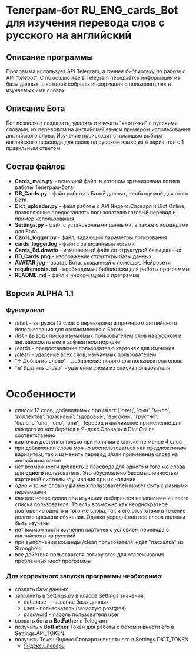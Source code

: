 # Телеграм-бот RU_ENG_cards_Bot для изучения перевода слов с русского на английский

## Описание программы
Программа использует API Telegram, а точнее библиотеку по работе с API "telebot".
С помощью неё в Telegram передаётся информация из базы данных, в которой
собраны информация о пользователях и изучаемых ими словах.

## Описание Бота
Бот позволяет создавать, удалять и изучать "карточки" с русскими словами, 
их переводом на английский язык и примером использования английского слова. 
Изучение происходит с помощью выбора английского перевода для слова на
русском языке из 4 вариантов с 1 правильным ответом.

## Состав файлов
- **Cards_main.py** - основной файл, в котором организована логика работы 
Телеграм-бота.
- **DB_Cards.py** - файл работы с Базой данных, необходимой для этого Бота.
- **Dict_uploader.py** - файл работы с API Яндекс.Словаря и Dict Online, 
позволяющие предоставлять пользователю готовый перевод и пример использования
- **Settings.py** - файл с установочными данными, а также с командами для Бота.
- **Cards_logger.py** - файл, задающий параметры логирования
- **cards_logger.log** - файл с записанными логами
- **Cards_Bd.drawio** - изменяемый файл со структурой базы данных
- **BD_Cards.png** - изображение структуры базы данных
- **AVATAR.jpg** - аватар Бота, созданный с помощью Нейросети
- **requirements.txt** - необходимые библиотеки для работы программы
- **README.md** - файл с информацией о программе

## Версия ALPHA 1.1

### Функционал
- /start - загрузка 12 слов с переводами и примером 
английского использования для ознакомления с Ботом
- /list - вывод списка изучаемых пользователем слов на русском 
и английском языке в алфавитном порядке
- /cards - предоставление пользователю карточек для изучения
- /clean - удаление всех слов, изучаемых пользователем
- "➕ Добавить слово" - добавление нового для пользователя слова
- "🗑️ Удалить слово" - удаление слова из списка пользователя

# Особенности
- список 12 слов, добавляемых при /start: ['отец', 'сын', 'мыло', 'коллектив', 
'красивый', 'здоровый', 'высокий', 'грустно', 'больно','она', 'оно', 'они']
Перевод и английское применение для каждого из них берётся в 
Яндекс.Словарь и Dict Online соответственно
- карточки доступны только при наличии в списке не менее 4 слов
- при добавлении слова можно воспользоваться как предложенным вариантом,
так и изменить перевод и/или применение слова на английском языке
- нет возможности добавить 2 перевода для одного и того же слова
для **одного** пользователя. Это обусловлено бессмысленностью карточной 
системы заучивания при их наличии
- одно и то же слово у **разных** пользователей может быть с разными переводами
- каждое новое слово при изучении выбирается независимо из всего списка пользователя.
То есть возможно как неоднократное повторение одного и того же слова, так и его
отсутствие в течение долгого времени обучения. Однако усреднённо все слова должны
быть изучены
- нет возможности изучения карточек с условием перевода с английского на русский
- при выполнении команды /clean пользователя ждёт "пасхалка" из Stronghold
- все действия пользователя логируются для отслеживания проблемных мест программы

### Для корректного запуска программы необходимо:
- создать базу данных
- заполнить в Settings.py в классе Settings значения:
  + database - название базы данных 
  + user - пользователь (зачастую postgres)
  + password - пароль пользователя user
- создать бота в **BotFather** в Telegram
- получить у **BotFather** Токен для работы с ботом и внести его в Settings.API_TOKEN
- получить Токен Яндекс.Словаря и внести его в Settings.DICT_TOKEN
  + [Яндекс.Словарь](https://yandex.ru/dev/dictionary/)
